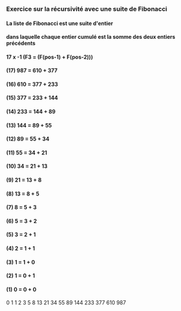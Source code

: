 ### Exercice sur la récursivité avec une suite de Fibonacci

#### La liste de Fibonacci est une suite d'entier
#### dans laquelle chaque entier cumulé est la somme des deux entiers précédents

#### 17 x -1 (F3  = (F(pos-1) + F(pos-2)))

#### (17)  987  = 610 + 377
#### (16)  610  = 377 + 233
#### (15)  377  = 233 + 144
#### (14)  233  = 144 + 89
#### (13)  144  = 89 + 55
#### (12)  89   = 55 + 34
#### (11)  55   = 34 + 21
#### (10)  34   = 21 + 13
#### (9)   21   = 13 + 8
#### (8)   13   = 8 + 5
#### (7)    8   = 5 + 3
#### (6)    5   = 3 + 2
#### (5)    3   = 2 + 1
#### (4)    2   = 1 + 1
#### (3)    1   = 1 + 0
#### (2)    1   = 0 + 1
#### (1)    0   = 0 + 0

0  1  1  2  3  5  8  13  21  34  55  89  144  233  377  610  987
